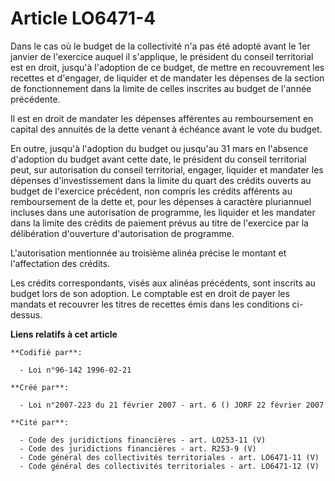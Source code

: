 # Article LO6471-4

Dans le cas où le budget de la collectivité n'a pas été adopté avant le 1er janvier de l'exercice auquel il s'applique, le
président du conseil territorial est en droit, jusqu'à l'adoption de ce budget, de mettre en recouvrement les recettes et
d'engager, de liquider et de mandater les dépenses de la section de fonctionnement dans la limite de celles inscrites au
budget de l'année précédente.

Il est en droit de mandater les dépenses afférentes au remboursement en capital des annuités de la dette venant à échéance
avant le vote du budget.

En outre, jusqu'à l'adoption du budget ou jusqu'au 31 mars en l'absence d'adoption du budget avant cette date, le président
du conseil territorial peut, sur autorisation du conseil territorial, engager, liquider et mandater les dépenses
d'investissement dans la limite du quart des crédits ouverts au budget de l'exercice précédent, non compris les crédits
afférents au remboursement de la dette et, pour les dépenses à caractère pluriannuel incluses dans une autorisation de
programme, les liquider et les mandater dans la limite des crédits de paiement prévus au titre de l'exercice par la
délibération d'ouverture d'autorisation de programme.

L'autorisation mentionnée au troisième alinéa précise le montant et l'affectation des crédits.

Les crédits correspondants, visés aux alinéas précédents, sont inscrits au budget lors de son adoption. Le comptable est en
droit de payer les mandats et recouvrer les titres de recettes émis dans les conditions ci-dessus.

**Liens relatifs à cet article**

	**Codifié par**:

	  - Loi n°96-142 1996-02-21

	**Créé par**:

	  - Loi n°2007-223 du 21 février 2007 - art. 6 () JORF 22 février 2007

	**Cité par**:

	  - Code des juridictions financières - art. LO253-11 (V)
	  - Code des juridictions financières - art. R253-9 (V)
	  - Code général des collectivités territoriales - art. LO6471-11 (V)
	  - Code général des collectivités territoriales - art. LO6471-12 (V)
